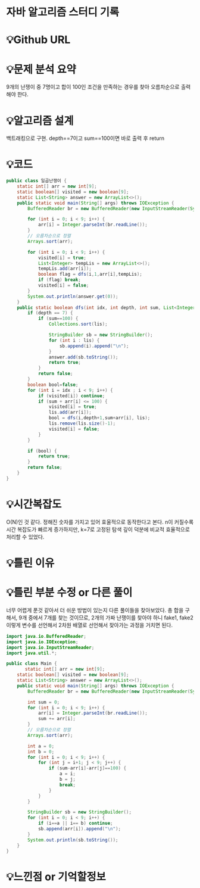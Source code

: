 # 자바 알고리즘 스터디 기록

# 💡Github URL

# 💡**문제 분석 요약**
9개의 난쟁이 중 7명이고 합이 100인 조건을 만족하는 경우를 찾아 오름차순으로
출력해야 한다.

# 💡**알고리즘 설계**
백트래킹으로 구현.
depth==7이고 sum==100이면 바로 출력 후 return

# 💡코드

```java
public class 일곱난쟁이 {
    static int[] arr = new int[9];
    static boolean[] visited = new boolean[9];
    static List<String> answer = new ArrayList<>();
    public static void main(String[] args) throws IOException {
        BufferedReader br = new BufferedReader(new InputStreamReader(System.in));

        for (int i = 0; i < 9; i++) {
            arr[i] = Integer.parseInt(br.readLine());
        }
        // 오름차순으로 정렬
        Arrays.sort(arr);

        for (int i = 0; i < 9; i++) {
            visited[i] = true;
            List<Integer> tempLis = new ArrayList<>();
            tempLis.add(arr[i]);
            boolean flag = dfs(i,1,arr[i],tempLis);
            if (flag) break;
            visited[i] = false;
        }
        System.out.println(answer.get(0));
    }
    public static boolean dfs(int idx, int depth, int sum, List<Integer> lis) {
        if (depth == 7) {
            if (sum==100) {
                Collections.sort(lis);

                StringBuilder sb = new StringBuilder();
                for (int i : lis) {
                    sb.append(i).append("\n");
                }
                answer.add(sb.toString());
                return true;
            }
            return false;
        }
        boolean bool=false;
        for (int i = idx ; i < 9; i++) {
            if (visited[i]) continue;
            if (sum + arr[i] <= 100) {
                visited[i] = true;
                lis.add(arr[i]);
                bool = dfs(i,depth+1,sum+arr[i], lis);
                lis.remove(lis.size()-1);
                visited[i] = false;
            }
        }

        if (bool) {
            return true;
        }
        return false;
    }
}
```

# 💡시간복잡도
O(N)인 것 같다. 정해진 숫자를 가지고 있어 효울적으로 동작한다고 본다.
n이 커질수록 시간 복잡도가 빠르게 증가하지만,
k=7로 고정된 탐색 깊이 덕분에 비교적 효율적으로 처리할 수 있었다.
# 💡틀린 이유

# 💡틀린 부분 수정 or 다른 풀이
너무 어렵게 푼것 같아서 더 쉬운 방법이 있는지 다른 풀이들을 찾아보았다.
총 합을 구해서, 9개 중에서 7개를 찾는 것이므로, 2개의 가짜 난쟁이를 
찾아야 하니 fake1, fake2이렇게 변수를 선언해서 2차원 배열로 선언해서 
찾아가는 과정을 거치면 된다.

```java
import java.io.BufferedReader;
import java.io.IOException;
import java.io.InputStreamReader;
import java.util.*;

public class Main {
       static int[] arr = new int[9];
    static boolean[] visited = new boolean[9];
    static List<String> answer = new ArrayList<>();
    public static void main(String[] args) throws IOException {
        BufferedReader br = new BufferedReader(new InputStreamReader(System.in));

        int sum = 0;
        for (int i = 0; i < 9; i++) {
            arr[i] = Integer.parseInt(br.readLine());
            sum += arr[i];
        }
        // 오름차순으로 정렬
        Arrays.sort(arr);

        int a = 0;
        int b = 0;
        for (int i = 0; i < 9; i++) {
            for (int j = i+1; j < 9; j++) {
                if (sum-arr[i]-arr[j]==100) {
                    a = i;
                    b = j;
                    break;
                }
            }
        }

        StringBuilder sb = new StringBuilder();
        for (int i = 0; i < 9; i++) {
            if (i==a || i== b) continue;
            sb.append(arr[i]).append("\n");
        }
        System.out.println(sb.toString());
    }
}

```

# 💡느낀점 or 기억할정보